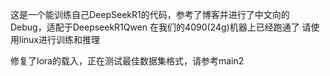 这是一个能训练自己DeepSeekR1的代码，参考了博客并进行了中文向的Debug，适配于DeepseekR1Qwen
在我们的4090(24g)机器上已经跑通了
请使用linux进行训练和推理

修复了lora的载入，正在测试最佳数据集格式，请参考main2
